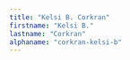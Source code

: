 ```yaml
---
title: "Kelsi B. Corkran"
firstname: "Kelsi B."
lastname: "Corkran"
alphaname: "corkran-kelsi-b"
---
```

